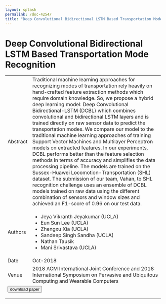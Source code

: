 ```yaml
---
layout: splash
permalink: /doc-4254/
title: "Deep Convolutional Bidirectional LSTM Based Transportation Mode Recognition"
---
```


# Deep Convolutional Bidirectional LSTM Based Transportation Mode Recognition

<table>
    <tbody>
    <tr>
        <td>Abstract</td>
        <td>Traditional machine learning approaches for recognizing modes of transportation rely heavily on hand-crafted feature extraction methods which require domain knowledge. So, we propose a hybrid deep learning model: Deep Convolutional Bidirectional-LSTM (DCBL) which combines convolutional and bidirectional LSTM layers and is trained directly on raw sensor data to predict the transportation modes. We compare our model to the traditional machine learning approaches of training Support Vector Machines and Multilayer Perceptron models on extracted features. In our experiments, DCBL performs better than the feature selection methods in terms of accuracy and simplifies the data processing pipeline. The models are trained on the Sussex-Huawei Locomotion-Transportation (SHL) dataset. The submission of our team, Vahan, to SHL recognition challenge uses an ensemble of DCBL models trained on raw data using the different combination of sensors and window sizes and achieved an F1-score of 0.96 on our test data.</td>
    </tr>
    <tr>
        <td>Authors</td>
        <td>
            <ul>
                <li>Jeya Vikranth Jeyakumar (UCLA)</li>
                <li>Eun Sun Lee (UCLA)</li>
                <li>Zhengxu Xia (UCLA)</li>
                <li>Sandeep Singh Sandha (UCLA)</li>
                <li>Nathan Tausik</li>
                <li>Mani Srivastava (UCLA)</li>
            </ul>
        </td>
    </tr>
    <tr>
        <td>Date</td>
        <td>Oct-2018</td>
    </tr>
    <tr>
        <td>Venue</td>
        <td>2018 ACM International Joint Conference and 2018 International Symposium on Pervasive and Ubiquitous Computing and Wearable Computers</td>
    </tr>
        <tr>
            <td colspan="2">
                <form method="get" action="https://dais-ita.org/sites/default/files/DeepConvolutionalBidirectional.pdf">
                    <button type="submit">download paper</button>
                </form>
            </td>
        </tr>
    </tbody>
</table>
